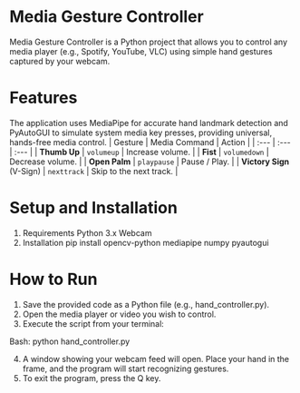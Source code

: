 # Media Gesture Controller
Media Gesture Controller is a Python project that allows you to control any media player (e.g., Spotify, YouTube, VLC) using simple hand gestures captured by your webcam.
# Features
The application uses MediaPipe for accurate hand landmark detection and PyAutoGUI to simulate system media key presses, providing universal, hands-free media control.
| Gesture | Media Command | Action |
| :--- | :--- | :--- |
| **Thumb Up** | `volumeup` | Increase volume. |
| **Fist** | `volumedown` | Decrease volume. |
| **Open Palm** | `playpause` | Pause / Play. |
| **Victory Sign** (V-Sign) | `nexttrack` | Skip to the next track. |
# Setup and Installation
1. Requirements
   Python 3.x
   Webcam
2. Installation
   pip install opencv-python mediapipe numpy pyautogui
# How to Run
1. Save the provided code as a Python file (e.g., hand_controller.py).
2. Open the media player or video you wish to control.
3. Execute the script from your terminal:

Bash: python hand_controller.py

4. A window showing your webcam feed will open. Place your hand in the frame, and the program will start recognizing gestures.
5. To exit the program, press the Q key.

